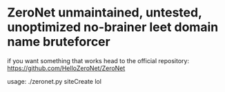# ZeroNet unmaintained, untested, unoptimized no-brainer leet domain name bruteforcer

if you want something that works head to the official repository: https://github.com/HelloZeroNet/ZeroNet


usage: ./zeronet.py siteCreate lol
